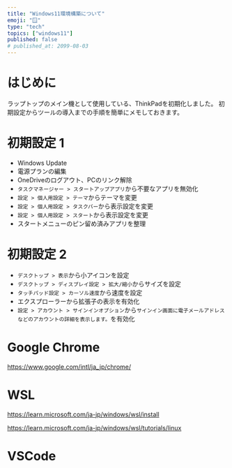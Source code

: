 ```yaml
---
title: "Windows11環境構築について"
emoji: "🪟"
type: "tech"
topics: ["windows11"]
published: false
# published_at: 2099-08-03
---
```


# はじめに

ラップトップのメイン機として使用している、ThinkPadを初期化しました。
初期設定からツールの導入までの手順を簡単にメモしておきます。

# 初期設定 1

- Windows Update
- 電源プランの編集
- OneDriveのログアウト、PCのリンク解除
- `タスクマネージャー > スタートアップアプリ`から不要なアプリを無効化
- `設定 > 個人用設定 > テーマ`からテーマを変更
- `設定 > 個人用設定 > タスクバー`から表示設定を変更
- `設定 > 個人用設定 > スタート`から表示設定を変更
- スタートメニューのピン留め済みアプリを整理

# 初期設定 2

- `デスクトップ > 表示`から小アイコンを設定
- `デスクトップ > ディスプレイ設定 > 拡大/縮小`からサイズを設定
- `タッチパッド設定 > カーソル速度`から速度を設定
- エクスプローラーから拡張子の表示を有効化
- `設定 > アカウント > サインインオプション`から`サインイン画面に電子メールアドレスなどのアカウントの詳細を表示します。`を有効化

# Google Chrome

https://www.google.com/intl/ja_jp/chrome/

# WSL

https://learn.microsoft.com/ja-jp/windows/wsl/install

https://learn.microsoft.com/ja-jp/windows/wsl/tutorials/linux

# VSCode
